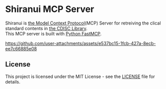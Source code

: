 # Shiranui MCP Server
Shiranui is [the Model Context Protocol](https://modelcontextprotocol.io/introduction)(MCP) Server for retreiving the clical standard contents in [the CDISC Library](https://library.cdisc.org/browser/#/).  
This MCP server is built with [Python FastMCP](https://github.com/jlowin/fastmcp).

https://github.com/user-attachments/assets/e537bc15-1fcb-427a-8ecb-ee7c66885e08



## License
This project is licensed under the MIT License - see the [LICENSE](LICENSE) file for details.
